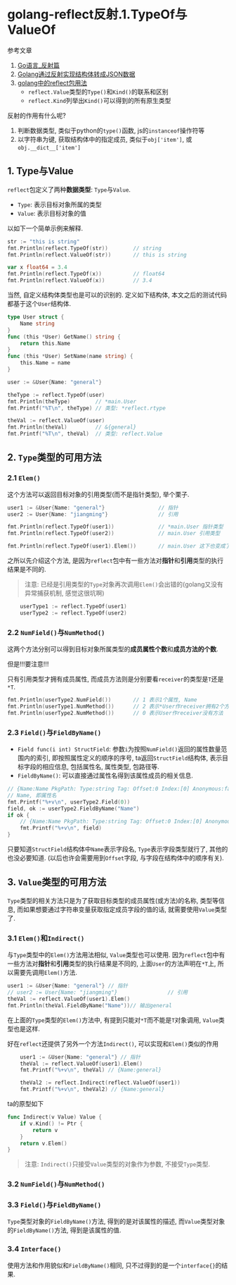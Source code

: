 # golang-reflect反射.1.TypeOf与ValueOf

参考文章

1. [Go语言_反射篇](https://www.cnblogs.com/yjf512/archive/2012/06/10/2544391.html)
2. [Golang通过反射实现结构体转成JSON数据](http://blog.cyeam.com/golang/2014/08/11/go_json)
3. [golang中的reflect包用法](https://www.cnblogs.com/andyidea/p/6193606.html)
	- `reflect.Value`类型的`Type()`和`Kind()`的联系和区别
	- `reflect.Kind`列举出`Kind()`可以得到的所有原生类型

反射的作用有什么呢?

1. 判断数据类型, 类似于python的`type()`函数, js的`instanceof`操作符等
2. 以字符串为键, 获取结构体中的指定成员, 类似于`obj['item']`, 或`obj.__dict__['item']`

## 1. Type与Value

`reflect`包定义了两种**数据类型**: `Type`与`Value`.

- `Type`: 表示目标对象所属的类型
- `Value`: 表示目标对象的值

以如下一个简单示例来解释.

```go
str := "this is string"
fmt.Println(reflect.TypeOf(str))        // string
fmt.Println(reflect.ValueOf(str))       // this is string

var x float64 = 3.4
fmt.Println(reflect.TypeOf(x))          // float64
fmt.Println(reflect.ValueOf(x))         // 3.4
```

当然, 自定义结构体类型也是可以的识别的. 定义如下结构体, 本文之后的测试代码都基于这个`User`结构体.

```go
type User struct {
	Name string
}
func (this *User) GetName() string {
	return this.Name
}
func (this *User) SetName(name string) {
	this.Name = name
}
```

```go
user := &User{Name: "general"}

theType := reflect.TypeOf(user)
fmt.Println(theType)        // *main.User
fmt.Printf("%T\n", theType) // 类型: *reflect.rtype

theVal := reflect.ValueOf(user)
fmt.Println(theVal)         // &{general}
fmt.Printf("%T\n", theVal)  // 类型: reflect.Value
```

## 2. `Type`类型的可用方法

### 2.1 `Elem()`

这个方法可以返回目标对象的引用类型(而不是指针类型), 举个栗子.

```go
user1 := &User{Name: "general"}                 // 指针
user2 := User{Name: "jiangming"}                // 引用

fmt.Println(reflect.TypeOf(user1))              // *main.User 指针类型
fmt.Println(reflect.TypeOf(user2))              // main.User 引用类型

fmt.Println(reflect.TypeOf(user1).Elem())       // main.User 这下也变成了引用类型
```

之所以先介绍这个方法, 是因为`reflect`包中有一些方法对**指针**和**引用**类型的执行结果是不同的.

> 注意: 已经是引用类型的`Type`对象再次调用`Elem()`会出错的(golang又没有异常捕获机制, 感觉这很坑啊)

```go
	userType1 := reflect.TypeOf(user1)
	userType2 := reflect.TypeOf(user2)
```

### 2.2 `NumField()`与`NumMethod()`

这两个方法分别可以得到目标对象所属类型的**成员属性个数**和**成员方法的个数**.

但是!!!要注意!!!

只有引用类型才拥有成员属性, 而成员方法则是分别要看`receiver`的类型是`T`还是`*T`.

```go
fmt.Println(userType2.NumField())       // 1 表示1个属性, Name
fmt.Println(userType1.NumMethod())      // 2 表示*User作receiver拥有2个方法
fmt.Println(userType2.NumMethod())      // 0 表示User作receiver没有方法
```

### 2.3 `Field()`与`FieldByName()`

- `Field func(i int) StructField`: 参数`i`为按照`NumField()`返回的属性数量范围内的索引, 即按照属性定义的顺序的序号, ta返回`StructField`结构体, 表示目标字段的相应信息, 包括属性名, 属性类型, 包路径等.
- `FieldByName()`: 可以直接通过属性名得到该属性成员的相关信息.

```go
// {Name:Name PkgPath: Type:string Tag: Offset:0 Index:[0] Anonymous:false}
// Name, 即属性名
fmt.Printf("%+v\n", userType2.Field(0))
field, ok := userType2.FieldByName("Name")
if ok {
	// {Name:Name PkgPath: Type:string Tag: Offset:0 Index:[0] Anonymous:false}
	fmt.Printf("%+v\n", field)
}
```

只要知道`StructField`结构体中`Name`表示字段名, `Type`表示字段类型就行了, 其他的也没必要知道. (以后也许会需要用到`Offset`字段, 与字段在结构体中的顺序有关).

## 3. `Value`类型的可用方法

`Type`类型的相关方法只是为了获取目标类型的成员属性(或方法)的名称, 类型等信息, 而如果想要通过字符串变量获取指定成员字段的值的话, 就需要使用`Value`类型了.

### 3.1 `Elem()`和`Indirect()`

与`Type`类型中的`Elem()`方法用法相似, `Value`类型也可以使用. 因为`reflect`包中有一些方法对**指针**和**引用**类型的执行结果是不同的, 上面`User`的方法声明在`*T`上, 所以需要先调用`Elem()`方法.

```go
user1 := &User{Name: "general"} // 指针
// user2 := User{Name: "jiangming"}                // 引用
theVal := reflect.ValueOf(user1).Elem()
fmt.Println(theVal.FieldByName("Name"))// 输出general
```

在上面的`Type`类型的`Elem()`方法中, 有提到只能对`*T`而不能是`T`对象调用, `Value`类型也是这样.

好在`reflect`还提供了另外一个方法`Indirect()`, 可以实现和`Elem()`类似的作用

```go
	user1 := &User{Name: "general"} // 指针
	theVal := reflect.ValueOf(user1).Elem()
	fmt.Printf("%+v\n", theVal) // {Name:general}

	theVal2 := reflect.Indirect(reflect.ValueOf(user1))
	fmt.Printf("%+v\n", theVal2) // {Name:general}

```

ta的原型如下

```go
func Indirect(v Value) Value {
	if v.Kind() != Ptr {
		return v
	}
	return v.Elem()
}
```

> 注意: `Indirect()`只接受`Value`类型的对象作为参数, 不接受`Type`类型.

### 3.2 `NumField()`与`NumMethod()`

### 3.3 `Field()`与`FieldByName()`

`Type`类型对象的`FieldByName()`方法, 得到的是对该属性的描述, 而`Value`类型对象的`FieldByName()`方法, 得到是该属性的值.

### 3.4 `Interface()`

使用方法和作用貌似和`FieldByName()`相同, 只不过得到的是一个`interface{}`的结果.

